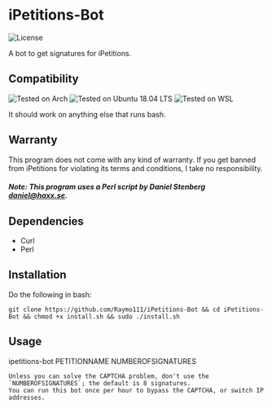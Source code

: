 # iPetitions-Bot
![License](https://img.shields.io/github/license/raymo111/iPetitions-Bot)

A bot to get signatures for iPetitions.

## Compatibility
![Tested on Arch](https://img.shields.io/badge/Arch-Tested-brightgreen) ![Tested on Ubuntu 18.04 LTS](https://img.shields.io/badge/Ubuntu%2018.04%20LTS-Tested-brightgreen) ![Tested on WSL](https://img.shields.io/badge/WSL-Tested-brightgreen)

It should work on anything else that runs bash.

## Warranty
This program does not come with any kind of warranty. If you get banned from iPetitions for violating its terms and conditions, I take no responsibility.
##### Note: This program uses a Perl script by Daniel Stenberg <daniel@haxx.se>.

## Dependencies
 * Curl
 * Perl

## Installation
Do the following in bash:
```
git clone https://github.com/Raymo111/iPetitions-Bot && cd iPetitions-Bot && chmod +x install.sh && sudo ./install.sh
```

## Usage
ipetitions-bot PETITIONNAME NUMBEROFSIGNATURES
```
Unless you can solve the CAPTCHA problem, don't use the `NUMBEROFSIGNATURES`; the default is 8 signatures.
You can run this bot once per hour to bypass the CAPTCHA, or switch IP addresses.
